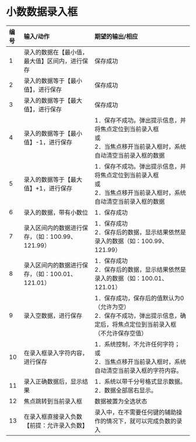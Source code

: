 # 小数数据录入框
| 编号 | 输入/动作                                        | 期望的输出/相应                                                                                                               |
| :--- | :----------------------------------------------- | :---------------------------------------------------------------------------------------------------------------------------- |
| 1    | 录入的数据在【最小值，最大值】区间内，进行保存   | 保存成功                                                                                                                      |
| 2    | 录入的数据等于【最小值】，进行保存               | 保存成功                                                                                                                      |
| 3    | 录入的数据等于【最大值】，进行保存               | 保存成功                                                                                                                      |
| 4    | 录入的数据等于【最小值】-1，进行保存             | 1．保存不成功。弹出提示信息，并将焦点定位到当前录入框<br />或<br />2．当焦点移开当前录入框时，系统自动清空当前录入框的数据    |
| 5    | 录入的数据等于【最大值】+1，进行保存             | 1．保存不成功。弹出提示信息，并将焦点定位到当前录入框<br />或<br />2．当焦点移开当前录入框时，系统自动清空当前录入框的数据    |
| 6    | 录入的数据，带有小数位                           | 1．保存成功                                                                                                                   |
| 7    | 录入区间内的数据进行保存，（如：100.99、121.99） | 1．保存成功<br />2．保存后的数据，显示结果依然是录入的数据（如：100.99、121.99）                                              |
| 8    | 录入区间内的数据进行保存，（如：100.01、121.01） | 1．保存成功<br />2．保存后的数据，显示结果依然是录入的数据（如：100.01、121.01）                                              |
| 9    | 录入空数据，进行保存                             | 1．保存成功，保存后的值默认为0（允许为空）<br />2．保存不成功，弹出提示信息，确定后，将焦点定位到当前录入框（不允许保存空值） |
| 10   | 在录入框录入字符内容，进行保存                   | 1．系统控制，不允许任何字符；<br />或<br />2．当焦点移开当前录入框时，系统自动清空当前录入框的字符内容。                      |
| 11   | 录入正确数据后，显示结果                         | 1．系统以带千分号格式显示数据。<br />2．数据全部居右显示。                                                                    |
| 12   | 焦点跳转到当前录入框                             | 数据被置为全选状态                                                                                                            |
| 13   | 在录入框直接录入负数【前提：允许录入负数】       | 录入中，在不需要任何键的辅助操作的情况下，就可以完成负数的录入                                                                |                                                                                                                        |